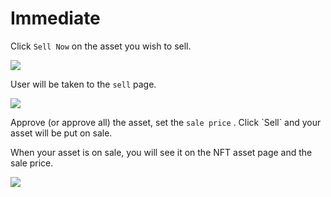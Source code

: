 # Immediate

Click `Sell Now` on the asset you wish to sell.

![](../../.gitbook/assets/asset\_sell\_1.png)

User will be taken to the `sell` page.

![](../../.gitbook/assets/asset\_sell\_2.png)

Approve (or approve all) the asset, set the `sale price` . Click \`Sell\` and your asset will be put on sale.

When your asset is on sale, you will see it on the NFT asset page and the sale price.

![](../../.gitbook/assets/asset\_sell\_3.png)

